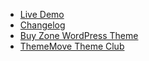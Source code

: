 - [Live Demo](https://zone.thememove.com)
- [Changelog](https://thememove.com/downloads/zone/?changelog=1)
- [Buy Zone WordPress Theme](https://thememove.com/downloads/zone/)
- [ThemeMove Theme Club](https://thememove.com/pricing/)
